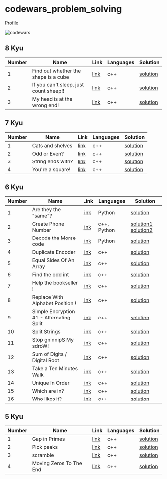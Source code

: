 # codewars_problem_solving
[Profile](https://www.codewars.com/users/HazemMeqdad)

<img src="https://www.codewars.com/users/HazemMeqdad/badges/large" title="codewars" alt="codewars"/>

## 8 Kyu
Number | Name | Link | Languages | Solution
--- | --- | --- | --- | ---
1 | Find out whether the shape is a cube | [link](https://www.codewars.com/kata/58d248c7012397a81800005c) | c++ | [solution](./8%20kyu/Find_out_whether_the_shape_is_a_cube.cpp)
2 | If you can't sleep, just count sheep!! | [link](https://www.codewars.com/kata/5b077ebdaf15be5c7f000077) | c++ | [solution](./8%20kyu/If_you_can't_sleep%2C_just_count_sheep.cpp)
3 | My head is at the wrong end! | [link](https://www.codewars.com/kata/56f699cd9400f5b7d8000b55) | c++ | [solution](./8%20kyu/My_head_is_at_the_wrong_end!.cpp)

## 7 Kyu
Number | Name | Link | Languages | Solution
--- | --- | --- | --- | ---
1 | Cats and shelves | [link](https://www.codewars.com/kata/62c93765cef6f10030dfa92b) | c++ | [solution](./7%20kyu/Cats_and_shelves.cpp)
2 | Odd or Even? | [link](https://www.codewars.com/kata/5949481f86420f59480000e7) | c++ | [solution](./7%20Kyu/Odd_or_Even.cpp)
3 | String ends with? | [link](https://www.codewars.com/kata/51f2d1cafc9c0f745c00037d) | c++ | [solution](./7%20Kyu/String_ends_with.cpp)
4 | You're a square! | [link](https://www.codewars.com/kata/54c27a33fb7da0db0100040e) | c++ | [solution](./7%20Kyu/You're_a_square!.cpp)

## 6 Kyu
Number | Name | Link | Languages | Solution
--- | --- | --- | --- | ---
1 | Are they the "same"? | [link](https://www.codewars.com/kata/550498447451fbbd7600041c) | Python | [solution](./6%20Kyu/Are_they_the_same.py)
2 | Create Phone Number | [link](https://www.codewars.com/kata/525f50e3b73515a6db000b83) | c++, Python | [solution1](./6%20Kyu/Create_Phone_Number.cpp) [solution2](./6%20Kyu/Create_Phone_Number.py)
3 | Decode the Morse code | [link](https://www.codewars.com/kata/54b724efac3d5402db00065e) | Python | [solution](./6%20Kyu/Decode_the_Morse_code.py)
4 | Duplicate Encoder | [link](https://www.codewars.com/kata/54b42f9314d9229fd6000d9c) | c++ | [solution](./6%20Kyu/Duplicate_Encoder.cpp)
5 | Equal Sides Of An Array | [link](https://www.codewars.com/kata/5679aa472b8f57fb8c000047) | c++ | [solution](./6%20Kyu/Equal_Sides_Of_An_Array.cpp)
6 | Find the odd int | [link](https://www.codewars.com/kata/54da5a58ea159efa38000836) | c++ | [solution](./6%20Kyu/Find_the_odd_int.cpp)
7 | Help the bookseller ! | [link](https://www.codewars.com/kata/54dc6f5a224c26032800005c) | c++ | [solution](./6%20Kyu/Help_the_bookseller.cpp)
8 | Replace With Alphabet Position ! | [link](https://www.codewars.com/kata/546f922b54af40e1e90001da) | c++ | [solution](./6%20Kyu/Replace_With_Alphabet_Position.cpp)
9 | Simple Encryption #1 - Alternating Split | [link](https://www.codewars.com/kata/57814d79a56c88e3e0000786) | c++ | [solution](./6%20Kyu/Simple_Encryption_%231_-_Alternating_Split.cpp)
10 | Split Strings | [link](https://www.codewars.com/kata/515de9ae9dcfc28eb6000001) | c++ | [solution](./6%20Kyu/Split_Strings.cpp)
11 | Stop gninnipS My sdroW! | [link](https://www.codewars.com/kata/5264d2b162488dc400000001) | c++ | [solution](./6%20Kyu/Stop_gninnipS_My_sdroW!.cpp)
12 | Sum of Digits / Digital Root | [link](https://www.codewars.com/kata/541c8630095125aba6000c00) | c++ | [solution](./6%20Kyu/Sum_of_Digits_Digital_Root.cpp)
13 | Take a Ten Minutes Walk | [link](https://www.codewars.com/kata/54da539698b8a2ad76000228) | c++ | [solution](./6%20Kyu/Take%20a_Ten_Minutes_Walk.cpp)
14 | Unique In Order | [link](https://www.codewars.com/kata/54e6533c92449cc251001667) | c++ | [solution](./6%20Kyu/Unique_In_Order.cpp)
15 | Which are in? | [link](https://www.codewars.com/kata/550554fd08b86f84fe000a58) | c++ | [solution](./6%20Kyu/Which_are_in.cpp)
16 | Who likes it? | [link](https://www.codewars.com/kata/5266876b8f4bf2da9b000362) | c++ | [solution](./6%20Kyu/Who_likes_it.cpp)

## 5 Kyu
Number | Name | Link | Languages | Solution
--- | --- | --- | --- | ---
1 | Gap in Primes | [link](https://www.codewars.com/kata/561e9c843a2ef5a40c0000a4) | c++ | [solution](./5%20Kyu/Gap_in_Primes.cpp)
2 | Pick peaks | [link](https://www.codewars.com/kata/5279f6fe5ab7f447890006a7) | c++ | [solution](./5%20Kyu/Pick_peaks.cpp)
3 | scramble | [link](https://www.codewars.com/kata/55c04b4cc56a697bb0000048) | c++ | [solution](./5%20Kyu/scramble.cpp)
4 | Moving Zeros To The End | [link](https://www.codewars.com/kata/52597aa56021e91c93000cb0) | c++ | [solution](./5%20Kyu/Moving_Zeros_To_The_End.cpp)




